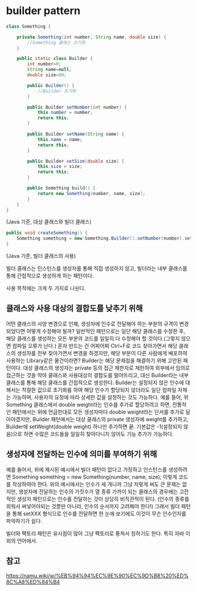 # builder pattern

```java
class Something {

    private Something(int number, String name, double size) {
        //Something 클래스 초기화
    }

    public static class Builder {
        int number=0;
        String name=null;
        double size=0d;

        public Builder() {
            //Builder 초기화
        }

        public Builder setNumber(int number) {
            this.number = number;
            return this;
        }

        public Builder setName(String name) {
            this.name = name;
            return this;
        }

        public Builder setSize(double size) {
            this.size = size;
            return this;
        }

        public Something build() {
            return new Something(number, name, size);
        }
    }
}
```

(Java 기준, 대상 클래스와 빌더 클래스)
```java
public void createSomething() {
    Something something = new Something.Builder().setNumber(number).setName(name).setSize(size).build();
}
```

(Java 기준, 빌더 클래스의 사용)

빌더 클래스는 인스턴스를 생성자를 통해 직접 생성하지 않고, 빌더라는 내부 클래스를 통해 간접적으로 생성하게 하는 패턴이다.

사용 목적에는 크게 두 가지로 나뉜다.

## 클래스와 사용 대상의 결합도를 낮추기 위해
어떤 클래스의 사양 변경으로 인해, 생성자에 인수로 전달해야 하는 부분의 규격이 변경되었다면 어떻게 수정해야 될까?
일반적인 패턴으로는 일단 해당 클래스를 수정한 후, 해당 클래스를 생성하는 모든 부분의 코드를 일일히 다 수정해야 할 것이다.(그렇지 않으면 컴파일 오류가 난다.)
혼자 만드는 건 어찌어찌 Ctrl+F로 코드 찾아가면서 해당 클래스의 생성자를 전부 찾아가면서 변경을 하겠지만, 
해당 부분이 다른 사람에게 배포하여 사용하는 Library같은 물건이라면?
Builder는 해당 문제점을 해결하기 위해 고안된 패턴이다.
대상 클래스의 생성자는 private 등의 접근 제한자로 제한하여 외부에서 임의로 접근하는 것을 막아 클래스와 사용대상의 결합도를 떨어뜨리고, 
대신 Builder라는 내부 클래스를 통해 해당 클래스를 간접적으로 생성한다.
Builder는 설정되지 않은 인수에 대해서는 적절한 값으로 초기화를 하여 해당 인수가 할당되지 않더라도 일단 컴파일 자체는 가능하며, 
사용자의 요청에 따라 상세한 값을 설정하는 것도 가능하다.
예를 들어, 위 Something 클래스에서 double weight라는 인수를 추가로 할당하려고 하면, 
전통적인 패턴에서는 위에 언급한대로 모든 생성자마다 double weight라는 단서를 추가로 달아야겠지만, 
Builder 패턴에서는 대상 클래스의 private 생성자에 weight를 추가하고, 
Builder에 setWeight(double weight) 하나만 추가하면 끝. 
기본값은 -1(설정되지 않음)으로 하면 수많은 코드들을 일일히 찾아다니지 않아도 기능 추가가 가능하다.

## 생성자에 전달하는 인수에 의미를 부여하기 위해
예를 들어서, 위에 제시된 예시에서 빌더 패턴이 없다고 가정하고 인스턴스를 생성하려면 
Something something = new Something(number, name, size); 이렇게 코드를 작성하여야 한다.
위의 예시에서는 인수가 세 개니까 그냥 저렇게 써도 큰 문제는 없지만, 
생성자에 전달하는 인수의 가짓수가 열 종류 가까이 되는 클래스의 경우에는 고전적인 생성자 패턴으로는 인수를 전달하는 것이 상당히 비직관적이 된다.
(인수의 종류를 외워서 써넣어야되는 것뿐만 아니라, 인수의 순서까지 고려해야 한다!)
그래서 빌더 패턴을 통해 setXXX 형식으로 인수를 전달하면 한 눈에 보기에도 이것이 무슨 인수인지를 파악하기가 쉽다.

빌더와 팩토리 패턴은 유사점이 많아 그냥 팩토리로 퉁쳐서 칭하기도 한다. 특히 자바 이외의 언어에서.

## 참고
https://namu.wiki/w/%EB%94%94%EC%9E%90%EC%9D%B8%20%ED%8C%A8%ED%84%B4

